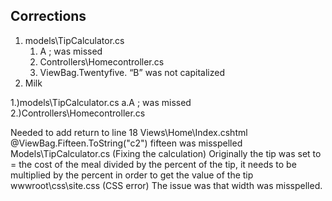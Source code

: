 <!DOCTYPE html>
<html>
<body>

<h2>Corrections</h2>
<ol>
  <li>models\TipCalculator.cs 
    <ol>
    <li>A ; was missed</li>
  <li>Controllers\Homecontroller.cs
      <li>ViewBag.Twentyfive. “B” was not capitalized</li>  
    </ol>
  </li>
  <li>Milk</li>
</ol>

</body>
</html>

1.)models\TipCalculator.cs 
  a.A ; was missed 
2.)Controllers\Homecontroller.cs

Needed to add return to line 18 
Views\Home\Index.cshtml 
<label>@ViewBag.Fifteen.ToString("c2")</label> fifteen was misspelled 
Models\TipCalculator.cs (Fixing the calculation)
Originally the tip was set to = the cost of the meal divided by the percent of the tip, it needs to be multiplied by the percent in order to get the value of the tip
wwwroot\css\site.css (CSS error) 
The issue was that width was misspelled.  
